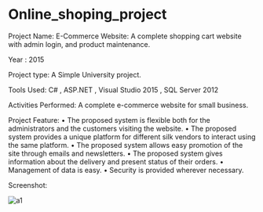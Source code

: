 # Online_shoping_project

   Project  Name: E-Commerce Website: A complete shopping cart website with admin login, and product maintenance.

Year : 2015

Project type: A Simple University project.

Tools Used:  C# ,  ASP.NET , Visual Studio 2015 , SQL Server 2012

Activities Performed:  A complete e-commerce website for small business.

Project  Feature: 
•	The proposed system is flexible both for the administrators and the customers visiting the website.
•	The proposed system provides a unique platform for different silk vendors to interact using the same platform.
•	The proposed system allows easy promotion of the site through emails and newsletters.
•	The proposed system gives information about the delivery and present status of their orders.
•	Management of data is easy.
•	Security is provided wherever necessary.

Screenshot:

![a1](https://user-images.githubusercontent.com/13907747/36049595-86ba4a1a-0e0d-11e8-9e08-7adca089aa8b.JPG)
